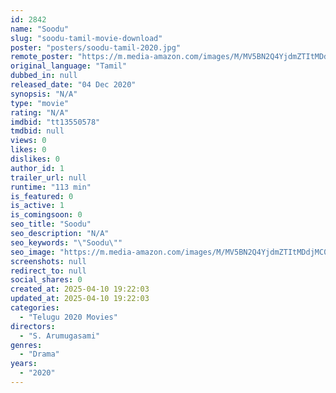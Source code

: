 ```yaml
---
id: 2842
name: "Soodu"
slug: "soodu-tamil-movie-download"
poster: "posters/soodu-tamil-2020.jpg"
remote_poster: "https://m.media-amazon.com/images/M/MV5BN2Q4YjdmZTItMDdjMC00ZGIxLWJiMTctOGM1ZTJjNzJjYmQ1XkEyXkFqcGdeQXVyMTI2ODI1Mzc0._V1_SX300.jpg"
original_language: "Tamil"
dubbed_in: null
released_date: "04 Dec 2020"
synopsis: "N/A"
type: "movie"
rating: "N/A"
imdbid: "tt13550578"
tmdbid: null
views: 0
likes: 0
dislikes: 0
author_id: 1
trailer_url: null
runtime: "113 min"
is_featured: 0
is_active: 1
is_comingsoon: 0
seo_title: "Soodu"
seo_description: "N/A"
seo_keywords: "\"Soodu\""
seo_image: "https://m.media-amazon.com/images/M/MV5BN2Q4YjdmZTItMDdjMC00ZGIxLWJiMTctOGM1ZTJjNzJjYmQ1XkEyXkFqcGdeQXVyMTI2ODI1Mzc0._V1_SX300.jpg"
screenshots: null
redirect_to: null
social_shares: 0
created_at: 2025-04-10 19:22:03
updated_at: 2025-04-10 19:22:03
categories:
  - "Telugu 2020 Movies"
directors:
  - "S. Arumugasami"
genres:
  - "Drama"
years:
  - "2020"
---
```

